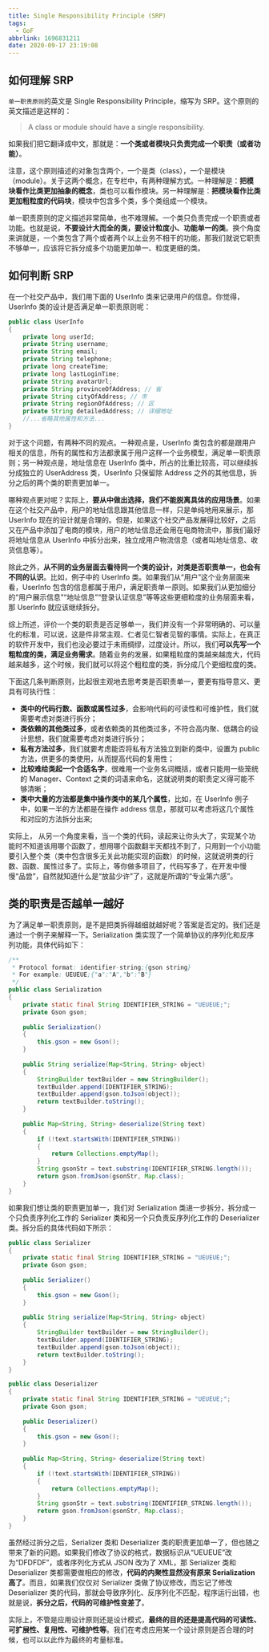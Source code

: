 ```yaml
---
title: Single Responsibility Principle (SRP)
tags:
  - GoF
abbrlink: 1696831211
date: 2020-09-17 23:19:08
---
```

## 如何理解 SRP
`单一职责原则`的英文是 Single Responsibility Principle，缩写为 SRP。这个原则的英文描述是这样的：
> A class or module should have a single responsibility.

如果我们把它翻译成中文，那就是：**一个类或者模块只负责完成一个职责（或者功能）**。

注意，这个原则描述的对象包含两个，一个是类（class），一个是模块（module）。关于这两个概念，在专栏中，有两种理解方式。一种理解是：**把模块看作比类更加抽象的概念**，类也可以看作模块。另一种理解是：**把模块看作比类更加粗粒度的代码块**，模块中包含多个类，多个类组成一个模块。

单一职责原则的定义描述非常简单，也不难理解。一个类只负责完成一个职责或者功能。也就是说，**不要设计大而全的类，要设计粒度小、功能单一的类**。换个角度来讲就是，一个类包含了两个或者两个以上业务不相干的功能，那我们就说它职责不够单一，应该将它拆分成多个功能更加单一、粒度更细的类。

## 如何判断 SRP
在一个社交产品中，我们用下面的 UserInfo 类来记录用户的信息。你觉得，UserInfo 类的设计是否满足单一职责原则呢：
```java
public class UserInfo 
{
    private long userId;
    private String username;
    private String email;
    private String telephone;
    private long createTime;
    private long lastLoginTime;
    private String avatarUrl;
    private String provinceOfAddress; // 省
    private String cityOfAddress; // 市
    private String regionOfAddress; // 区 
    private String detailedAddress; // 详细地址
    //...省略其他属性和方法...
}
```
<!--more-->

对于这个问题，有两种不同的观点。一种观点是，UserInfo 类包含的都是跟用户相关的信息，所有的属性和方法都隶属于用户这样一个业务模型，满足单一职责原则；另一种观点是，地址信息在 UserInfo 类中，所占的比重比较高，可以继续拆分成独立的 UserAddress 类，UserInfo 只保留除 Address 之外的其他信息，拆分之后的两个类的职责更加单一。

哪种观点更对呢？实际上，**要从中做出选择，我们不能脱离具体的应用场景**。如果在这个社交产品中，用户的地址信息跟其他信息一样，只是单纯地用来展示，那 UserInfo 现在的设计就是合理的。但是，如果这个社交产品发展得比较好，之后又在产品中添加了电商的模块，用户的地址信息还会用在电商物流中，那我们最好将地址信息从 UserInfo 中拆分出来，独立成用户物流信息（或者叫地址信息、收货信息等）。

除此之外，**从不同的业务层面去看待同一个类的设计，对类是否职责单一，也会有不同的认识**。比如，例子中的 UserInfo 类。如果我们从“用户”这个业务层面来看，UserInfo 包含的信息都属于用户，满足职责单一原则。如果我们从更加细分的“用户展示信息”“地址信息”“登录认证信息”等等这些更细粒度的业务层面来看，那 UserInfo 就应该继续拆分。

综上所述，评价一个类的职责是否足够单一，我们并没有一个非常明确的、可以量化的标准，可以说，这是件非常主观、仁者见仁智者见智的事情。实际上，在真正的软件开发中，我们也没必要过于未雨绸缪，过度设计。所以，我们**可以先写一个粗粒度的类，满足业务需求**。随着业务的发展，如果粗粒度的类越来越庞大，代码越来越多，这个时候，我们就可以将这个粗粒度的类，拆分成几个更细粒度的类。

下面这几条判断原则，比起很主观地去思考类是否职责单一，要更有指导意义、更具有可执行性：
- **类中的代码行数、函数或属性过多**，会影响代码的可读性和可维护性，我们就需要考虑对类进行拆分；
- **类依赖的其他类过多**，或者依赖类的其他类过多，不符合高内聚、低耦合的设计思想，我们就需要考虑对类进行拆分；
- **私有方法过多**，我们就要考虑能否将私有方法独立到新的类中，设置为 public 方法，供更多的类使用，从而提高代码的复用性；
- **比较难给类起一个合适名字**，很难用一个业务名词概括，或者只能用一些笼统的 Manager、Context 之类的词语来命名，这就说明类的职责定义得可能不够清晰；
- **类中大量的方法都是集中操作类中的某几个属性**，比如，在 UserInfo 例子中，如果一半的方法都是在操作 address 信息，那就可以考虑将这几个属性和对应的方法拆分出来;

实际上， 从另一个角度来看，当一个类的代码，读起来让你头大了，实现某个功能时不知道该用哪个函数了，想用哪个函数翻半天都找不到了，只用到一个小功能要引入整个类（类中包含很多无关此功能实现的函数）的时候，这就说明类的行数、函数、属性过多了。实际上，等你做多项目了，代码写多了，在开发中慢慢“品尝”，自然就知道什么是“放盐少许”了，这就是所谓的“专业第六感”。

## 类的职责是否越单一越好
为了满足单一职责原则，是不是把类拆得越细就越好呢？答案是否定的。我们还是通过一个例子来解释一下。Serialization 类实现了一个简单协议的序列化和反序列功能，具体代码如下：
```java
/**
 * Protocol format: identifier-string;{gson string}
 * For example: UEUEUE;{"a":"A","b":"B"}
 */
public class Serialization 
{
    private static final String IDENTIFIER_STRING = "UEUEUE;";
    private Gson gson;
    
    public Serialization() 
    {
        this.gson = new Gson();
    }
    
    public String serialize(Map<String, String> object) 
    {
        StringBuilder textBuilder = new StringBuilder();
        textBuilder.append(IDENTIFIER_STRING);
        textBuilder.append(gson.toJson(object));
        return textBuilder.toString();
    }
    
    public Map<String, String> deserialize(String text) 
    {
        if (!text.startsWith(IDENTIFIER_STRING)) 
        {
            return Collections.emptyMap();
        }
        String gsonStr = text.substring(IDENTIFIER_STRING.length());
        return gson.fromJson(gsonStr, Map.class);
    }
}
```

如果我们想让类的职责更加单一，我们对 Serialization 类进一步拆分，拆分成一个只负责序列化工作的 Serializer 类和另一个只负责反序列化工作的 Deserializer 类。拆分后的具体代码如下所示：
```java
public class Serializer 
{
    private static final String IDENTIFIER_STRING = "UEUEUE;";
    private Gson gson;
    
    public Serializer() 
    {
        this.gson = new Gson();
    }
    
    public String serialize(Map<String, String> object) 
    {
        StringBuilder textBuilder = new StringBuilder();
        textBuilder.append(IDENTIFIER_STRING);
        textBuilder.append(gson.toJson(object));
        return textBuilder.toString();
    }
}

public class Deserializer 
{
    private static final String IDENTIFIER_STRING = "UEUEUE;";
    private Gson gson;
    
    public Deserializer() 
    {
        this.gson = new Gson();
    }
    
    public Map<String, String> deserialize(String text) 
    {
        if (!text.startsWith(IDENTIFIER_STRING)) 
        {
            return Collections.emptyMap();
        }
        String gsonStr = text.substring(IDENTIFIER_STRING.length());
        return gson.fromJson(gsonStr, Map.class);
    }
}
```

虽然经过拆分之后，Serializer 类和 Deserializer 类的职责更加单一了，但也随之带来了新的问题。如果我们修改了协议的格式，数据标识从“UEUEUE”改为“DFDFDF”，或者序列化方式从 JSON 改为了 XML，那 Serializer 类和 Deserializer 类都需要做相应的修改，**代码的内聚性显然没有原来 Serialization 高了**。而且，如果我们仅仅对 Serializer 类做了协议修改，而忘记了修改 Deserializer 类的代码，那就会导致序列化、反序列化不匹配，程序运行出错，也就是说，**拆分之后，代码的可维护性变差了**。

实际上，不管是应用设计原则还是设计模式，**最终的目的还是提高代码的可读性、可扩展性、复用性、可维护性等**。我们在考虑应用某一个设计原则是否合理的时候，也可以以此作为最终的考量标准。

